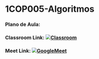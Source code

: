 # 1COP005-Algoritmos

### Plano de Aula: 
### Classroom Link: [![Classroom](https://aleen42.github.io/badges/src/google_plus.svg)](https://classroom.google.com/c/Mzc1OTUxODYzMDQy?cjc=gysppmv)
### Meet Link: [![GoogleMeet](https://img.shields.io/badge/Google_Cloud-4285F4?style=for-the-badge&logo=google-cloud&logoColor=white)](https://meet.google.com/lookup/bgknul4ug5)
